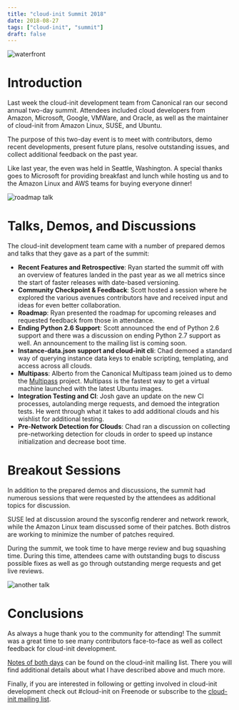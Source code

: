 ```yaml
---
title: "cloud-init Summit 2018"
date: 2018-08-27
tags: ["cloud-init", "summit"]
draft: false
---
```


![waterfront](/img/sprint/2018-cloud-init/waterfront.jpg)

# Introduction

Last week the cloud-init development team from Canonical ran our second annual two-day summit. Attendees included cloud developers from Amazon, Microsoft, Google, VMWare, and Oracle, as well as the maintainer of cloud-init from Amazon Linux, SUSE, and Ubuntu.

The purpose of this two-day event is to meet with contributors, demo recent developments, present future plans, resolve outstanding issues, and collect additional feedback on the past year.

Like last year, the even was held in Seattle, Washington. A special thanks goes to Microsoft for providing breakfast and lunch while hosting us and to the Amazon Linux and AWS teams for buying everyone dinner!

![roadmap talk](/img/sprint/2018-cloud-init/roadmap.jpg)

# Talks, Demos, and Discussions

The cloud-init development team came with a number of prepared demos and talks that they gave as a part of the summit:

* __Recent Features and Retrospective__: Ryan started the summit off with an overview of features landed in the past year as we all metrics since the start of faster releases with date-based versioning.
* __Community Checkpoint & Feedback__: Scott hosted a session where he explored the various avenues contributors have and received input and ideas for even better collaboration.
* __Roadmap__: Ryan presented the roadmap for upcoming releases and requested feedback from those in attendance.
* __Ending Python 2.6 Support__: Scott announced the end of Python 2.6 support and there was a discussion on ending Python 2.7 support as well. An announcement to the mailing list is coming soon.
* __Instance-data.json support and cloud-init cli__: Chad demoed a standard way of querying instance data keys to enable scripting, templating, and access across all clouds.
* __Multipass__: Alberto from the Canonical Multipass team joined us to demo the [Multipass](https://github.com/CanonicalLtd/multipass) project. Multipass is the fastest way to get a virtual machine launched with the latest Ubuntu images.
* __Integration Testing and CI__: Josh gave an update on the new CI processes, autolanding merge requests, and demoed the integration tests. He went through what it takes to add additional clouds and his wishlist for additional testing.
* __Pre-Network Detection for Clouds__: Chad ran a discussion on collecting pre-networking detection for clouds in order to speed up instance initialization and decrease boot time.

# Breakout Sessions

In addition to the prepared demos and discussions, the summit had numerous sessions that were requested by the attendees as additional topics for discussion.

SUSE led at discussion around the sysconfig renderer and network rework, while the Amazon Linux team discussed some of their patches. Both distros are working to minimize the number of patches required.

During the summit, we took time to have merge review and bug squashing time. During this time, attendees came with outstanding bugs to discuss possible fixes as well as go through outstanding merge requests and get live reviews.

![another talk](/img/sprint/2018-cloud-init/talk.jpg)

# Conclusions

As always a huge thank you to the community for attending! The summit was a great time to see many contributors face-to-face as well as collect feedback for cloud-init development.

[Notes of both days](https://lists.launchpad.net/cloud-init/msg00169.html) can be found on the cloud-init mailing list. There you will find additional details about what I have described above and much more.

Finally, if you are interested in following or getting involved in cloud-init development check out #cloud-init on Freenode or subscribe to the [cloud-init mailing list](https://launchpad.net/~cloud-init).
